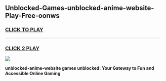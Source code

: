 
## Unblocked-Games-unblocked-anime-website-Play-Free-oonws
<h3>
<a href="https://premium76.site?title=unblocked-anime-website&ref=20M">CLICK TO PLAY</a></h3>
<hr>

<h3>
<a href="https://premium76.site?title=unblocked-anime-website&ref=20M">CLICK 2 PLAY</a>
  
</h3>

<a href="https://premium76.site?title=unblocked-anime-website&ref=19M"><img src="https://clearcache.store/games.png"></a>


**unblocked-anime-website games unblocked: Your Gateway to Fun and Accessible Online Gaming**
